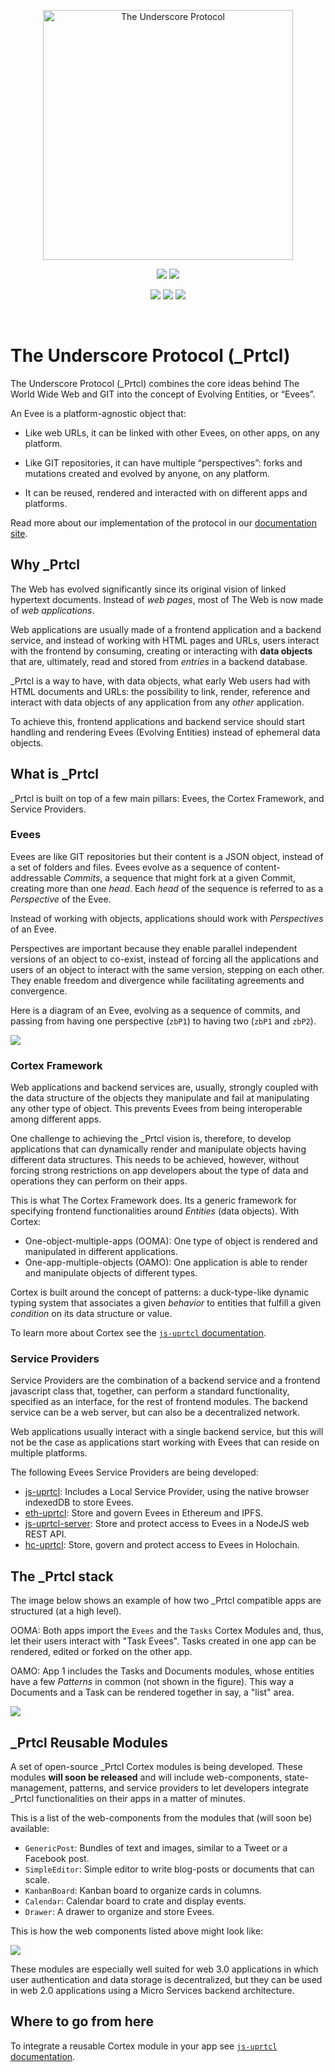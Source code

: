 <p align="center">
  <a href="https://www.uprtcl.io">
    <img src="https://collectiveone-b1.s3.us-east-2.amazonaws.com/Web/sticker1.png" alt="The Underscore Protocol" width="400" />
  </a>
</p>

<p align="center">
  <a href="https://github.com/uprtcl/js-uprtcl"><img src="https://img.shields.io/badge/Frontend%20Infrastructure-yellow.svg?style=flat-square" /></a> <a href="https://demo.uprtcl.io"><img src="https://img.shields.io/badge/Demo-Text Editor-yellow.svg?style=flat-square" /></a>
  
  
</p>

<p align="center">
  <a href="https://github.com/uprtcl/eth-uprtcl"><img src="https://img.shields.io/badge/%20Provider-Ethereum-brightgreen.svg?style=flat-square" /></a>
  <a href="https://github.com/uprtcl/hc-uprtcl"><img src="https://img.shields.io/badge/%20Provider-Holochain-yellow.svg?style=flat-square" /></a>
  <a href="https://github.com/uprtcl/js-uprtcl-server"><img src="https://img.shields.io/badge/%20Provider-Spring%20Boot-brightgreen.svg?style=flat-square" /></a>
</p>

<br/>

# The Underscore Protocol (_Prtcl)

The Underscore Protocol (_Prtcl) combines the core ideas behind The World Wide Web and GIT into the concept of Evolving Entities, or “Evees”.

An Evee is a platform-agnostic object that:

- Like web URLs, it can be linked with other Evees, on other apps, on any platform.
  
- Like GIT repositories, it can have multiple “perspectives”: forks and mutations created and evolved by anyone, on any platform.

- It can be reused, rendered and interacted with on different apps and platforms.

Read more about our implementation of the protocol in our [documentation site](https://uprtcl.github.io/js-uprtcl/).

## Why _Prtcl

The Web has evolved significantly since its original vision of linked hypertext documents. Instead of *web pages*, most of The Web is now made of *web applications*. 

Web applications are usually made of a frontend application and a backend service, and instead of working with HTML pages and URLs, users interact with the frontend by consuming, creating or interacting with **data objects** that are, ultimately, read and stored from *entries* in a backend database.

_Prtcl is a way to have, with data objects, what early Web users had with HTML documents and URLs: the possibility to link, render, reference and interact with data objects of any application from any *other* application. 

To achieve this, frontend applications and backend service should start handling and rendering Evees (Evolving Entities) instead of ephemeral data objects.

## What is _Prtcl

_Prtcl is built on top of a few main pillars: Evees, the Cortex Framework, and Service Providers.

### Evees

Evees are like GIT repositories but their content is a JSON object, instead of a set of folders and files. Evees evolve as a sequence of content-addressable *Commits*, a sequence that might fork at a given Commit, creating more than one *head*. Each *head* of the sequence is referred to as a *Perspective* of the Evee.

Instead of working with objects, applications should work with *Perspectives* of an Evee. 

Perspectives are important because they enable parallel independent versions of an object to co-exist, instead of forcing all the applications and users of an object to interact with the same version, stepping on each other. They enable freedom and divergence while facilitating agreements and convergence.

Here is a diagram of an Evee, evolving as a sequence of commits, and passing from having one perspective (`zbP1`) to having two (`zbP1` and `zbP2`).

<img src="https://docs.google.com/drawings/d/e/2PACX-1vSlA1MRL3bRrnBaHmtT-QwCPYiyOV0yBntl1-Go2MZaekMfH2SMEBtSEmP380dOonuLTlPqQuCb9Zm0/pub?w=1595&amp;h=796">

### Cortex Framework

Web applications and backend services are, usually, strongly coupled with the data structure of the objects they manipulate and fail at manipulating any other type of object. This prevents Evees from being interoperable among different apps. 

One challenge to achieving the _Prtcl vision is, therefore, to develop applications that can dynamically render and manipulate objects having different data structures. This needs to be achieved, however, without forcing strong restrictions on app developers about the type of data and operations they can perform on their apps.

This is what The Cortex Framework does. Its a generic framework for specifying frontend functionalities around *Entities* (data objects). With Cortex:

- One-object-multiple-apps (OOMA): One type of object is rendered and manipulated in different applications.
- One-app-multiple-objects (OAMO): One application is able to render and manipulate objects of different types. 

Cortex is built around the concept of patterns: a duck-type-like dynamic typing system that associates a given *behavior* to entities that fulfill a given *condition* on its data structure or value.

To learn more about Cortex see the [`js-uprtcl` documentation](https://github.com/uprtcl/js-uprtcl/wiki).

### Service Providers

Service Providers are the combination of a backend service and a frontend javascript class that, together, can perform a standard functionality, specified as an interface, for the rest of frontend modules. The backend service can be a web server, but can also be a decentralized network.

Web applications usually interact with a single backend service, but this will not be the case as applications start working with Evees that can reside on multiple platforms.

The following Evees Service Providers are being developed:

- [js-uprtcl](https://github.com/uprtcl/js-uprtcl): Includes a Local Service Provider, using the native browser indexedDB to store Evees.  
- [eth-uprtcl](https://github.com/uprtcl/eth-uprtcl): Store and govern Evees in Ethereum and IPFS.
- [js-uprtcl-server](https://github.com/uprtcl/js-uprtcl-server): Store and protect access to Evees in a NodeJS web REST API.
- [hc-uprtcl](https://github.com/uprtcl/hc-uprtcl): Store, govern and protect access to Evees in Holochain.


## The _Prtcl stack

The image below shows an example of how two _Prtcl compatible apps are structured (at a high level). 

OOMA: Both apps import the `Evees` and the `Tasks` Cortex Modules and, thus, let their users interact with "Task Evees". Tasks created in one app can be rendered, edited or forked on the other app.

OAMO: App 1 includes the Tasks and Documents modules, whose entities have a few *Patterns* in common (not shown in the figure). This way a Documents and a Task can be rendered together in say, a "list" area.

<img src="https://docs.google.com/drawings/d/e/2PACX-1vT8KcnmE8WMtBON8eJeFWgQXl1exABuKZ3ZD4NOG9-t9CxeRUVCnuKl-6zYb0rKOk6irglHC0WDQOPM/pub?w=1281&amp;h=729">


## _Prtcl Reusable Modules

A set of open-source _Prtcl Cortex modules is being developed. These modules **will soon be released** and will include web-components, state-management, patterns, and service providers to let developers integrate _Prtcl functionalities on their apps in a matter of minutes.

This is a list of the web-components from the modules that (will soon be) available:

- `GenericPost`: Bundles of text and images, similar to a Tweet or a Facebook post.
- `SimpleEditor`: Simple editor to write blog-posts or documents that can scale.
- `KanbanBoard`: Kanban board to organize cards in columns.
- `Calendar`: Calendar board to crate and display events.
- `Drawer`: A drawer to organize and store Evees.

This is how the web components listed above might look like:

<img src="https://docs.google.com/drawings/d/e/2PACX-1vS-cjj7LlU6anl95b5ROe08EKAjqmZXFrrHRn8jrAZM-ycpFFzicOeW6NjRyF9l7u6lGmseeL6p2kWG/pub?w=1977&amp;h=1749">

These modules are especially well suited for web 3.0 applications in which user authentication and data storage is decentralized, but they can be used in web 2.0 applications using a Micro Services backend architecture.

## Where to go from here

To integrate a reusable Cortex module in your app see [`js-uprtcl` documentation](https://uprtcl.github.io/js-uprtcl/guide/).



